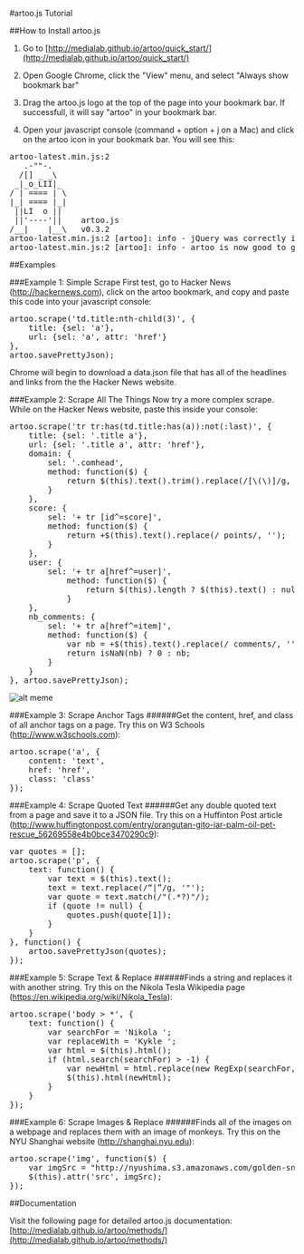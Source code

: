 #artoo.js Tutorial

##How to Install artoo.js
1. Go to [http://medialab.github.io/artoo/quick_start/](http://medialab.github.io/artoo/quick_start/)

2. Open Google Chrome, click the "View" menu, and select "Always show bookmark bar"

3. Drag the artoo.js logo at the top of the page into your bookmark bar. If successfull, it will say "artoo" in your bookmark bar. 

4. Open your javascript console (command + option + j on a Mac) and click on the artoo icon in your bookmark bar. You will see this:

<pre>
artoo-latest.min.js:2    
   .-""-.   
  /[] _ _\  
 _|_o_LII|_ 
/ | ==== | \
|_| ==== |_|
 ||LI  o ||
 ||'----'||    artoo.js
/__|    |__\   v0.3.2
artoo-latest.min.js:2 [artoo]: info - jQuery was correctly injected into your page (v2.1.3).
artoo-latest.min.js:2 [artoo]: info - artoo is now good to go! "
</pre>

##Examples

###Example 1: Simple Scrape
First test, go to Hacker News (http://hackernews.com), click on the artoo bookmark, and copy and paste this code into your javascript console:

<pre>
artoo.scrape('td.title:nth-child(3)', {
	title: {sel: 'a'},
	url: {sel: 'a', attr: 'href'}
}, 
artoo.savePrettyJson);
</pre>

Chrome will begin to download a data.json file that has all of the headlines and links from the the Hacker News website.

###Example 2: Scrape All The Things
Now try a more complex scrape. While on the Hacker News website, paste this inside your console:

<pre>
artoo.scrape('tr tr:has(td.title:has(a)):not(:last)', {
	title: {sel: '.title a'},
	url: {sel: '.title a', attr: 'href'},
	domain: {
		sel: '.comhead',
		method: function($) {
			return $(this).text().trim().replace(/[\(\)]/g, '');
	    }
	},
	score: {
		sel: '+ tr [id^=score]',
		method: function($) {
			return +$(this).text().replace(/ points/, '');
	    }
	},
	user: {
		sel: '+ tr a[href^=user]',
    		method: function($) {
      			return $(this).length ? $(this).text() : null;
    		}
  	},
	nb_comments: {
		sel: '+ tr a[href^=item]',
		method: function($) {
			var nb = +$(this).text().replace(/ comments/, '');
			return isNaN(nb) ? 0 : nb;
		}
	}
}, artoo.savePrettyJson);
</pre>

![alt meme](http://oi60.tinypic.com/12375mt.jpg)

###Example 3: Scrape Anchor Tags
######Get the content, href, and class of all anchor tags on a page. Try this on W3 Schools (http://www.w3schools.com):
<pre>
artoo.scrape('a', {
	content: 'text', 
	href: 'href', 
	class: 'class'
});
</pre>

###Example 4: Scrape Quoted Text
######Get any double quoted text from a page and save it to a JSON file. Try this on a Huffinton Post article (http://www.huffingtonpost.com/entry/orangutan-gito-iar-palm-oil-pet-rescue_56269558e4b0bce3470290c9):
<pre>
var quotes = [];
artoo.scrape('p', {
	text: function() {
		var text = $(this).text();
		text = text.replace(/“|”/g, '"');
		var quote = text.match(/"(.*?)"/);
		if (quote != null) {
			quotes.push(quote[1]);
		}
	}
}, function() {
	artoo.savePrettyJson(quotes);
});
</pre>

###Example 5: Scrape Text & Replace
######Finds a string and replaces it with another string. Try this on the Nikola Tesla Wikipedia page (https://en.wikipedia.org/wiki/Nikola_Tesla):
<pre>
artoo.scrape('body > *', {
	text: function() {
		var searchFor = 'Nikola ';
		var replaceWith = 'Kykle ';
		var html = $(this).html();
		if (html.search(searchFor) > -1) {
			var newHtml = html.replace(new RegExp(searchFor, 'g'), replaceWith);
			$(this).html(newHtml);
		}
	}
});
</pre>

###Example 6: Scrape Images & Replace
######Finds all of the images on a webpage and replaces them with an image of monkeys. Try this on the NYU Shanghai website (http://shanghai.nyu.edu):
<pre>
artoo.scrape('img', function($) {
	var imgSrc = "http://nyushima.s3.amazonaws.com/golden-snub-nose.jpg";
	$(this).attr('src', imgSrc);
});
</pre>

##Documentation

Visit the following page for detailed artoo.js documentation: [http://medialab.github.io/artoo/methods/](http://medialab.github.io/artoo/methods/)
